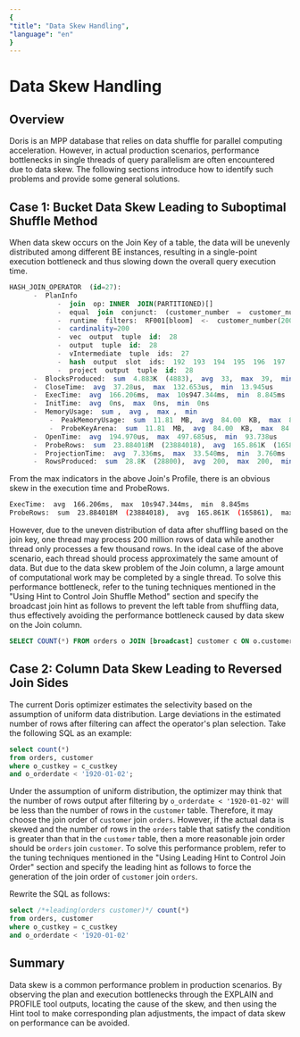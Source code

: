 ```yaml
---
{
"title": "Data Skew Handling",
"language": "en"
}
---
```


# Data Skew Handling

## Overview

Doris is an MPP database that relies on data shuffle for parallel computing acceleration. However, in actual production scenarios, performance bottlenecks in single threads of query parallelism are often encountered due to data skew. The following sections introduce how to identify such problems and provide some general solutions.

## Case 1: Bucket Data Skew Leading to Suboptimal Shuffle Method

When data skew occurs on the Join Key of a table, the data will be unevenly distributed among different BE instances, resulting in a single-point execution bottleneck and thus slowing down the overall query execution time.

```SQL
HASH_JOIN_OPERATOR  (id=27): 
      -  PlanInfo 
            -  join  op: INNER  JOIN(PARTITIONED)[] 
            -  equal  join  conjunct:  (customer_number  =  customer_number) 
            -  runtime  filters:  RF001[bloom]  <-  customer_number(200/256/2048) 
            -  cardinality=200         
            -  vec  output  tuple  id:  28 
            -  output  tuple  id:  28  
            -  vIntermediate  tuple  ids:  27 
            -  hash  output  slot  ids:  192  193  194  195  196  197  198  199  200  201  174  175  240  176  177  178  179  180  181  182  183  184  185  186  187  188  189  190  191 
            -  project  output  tuple  id:  28 
      -  BlocksProduced:  sum  4.883K  (4883),  avg  33,  max  39,  min  29 
      -  CloseTime:  avg  37.28us,  max  132.653us,  min  13.945us  
      -  ExecTime:  avg  166.206ms,  max  10s947.344ms,  min  8.845ms 
      -  InitTime:  avg  0ns,  max  0ns,  min  0ns  
      -  MemoryUsage:  sum ,  avg ,  max ,  min 
          -  PeakMemoryUsage:  sum  11.81  MB,  avg  84.00  KB,  max  84.00  KB,  min  84.00  KB 
          -  ProbeKeyArena:  sum  11.81  MB,  avg  84.00  KB,  max  84.00  KB,  min  84.00  KB 
      -  OpenTime:  avg  194.970us,  max  497.685us,  min  93.738us  
      -  ProbeRows:  sum  23.884018M  (23884018),  avg  165.861K  (165861),  max  219.346276M  (219346276),  min  1984  (1984) 
      -  ProjectionTime:  avg  7.336ms,  max  33.540ms,  min  3.760ms 
      -  RowsProduced:  sum  28.8K  (28800),  avg  200,  max  200,  min  200 
```

From the max indicators in the above Join's Profile, there is an obvious skew in the execution time and ProbeRows.

```Bash
ExecTime:  avg  166.206ms,  max  10s947.344ms,  min  8.845ms 
ProbeRows:  sum  23.884018M  (23884018),  avg  165.861K  (165861),  max  219.346276M  (219346276),  min  1984  (1984) 
```

However, due to the uneven distribution of data after shuffling based on the join key, one thread may process 200 million rows of data while another thread only processes a few thousand rows.
In the ideal case of the above scenario, each thread should process approximately the same amount of data. But due to the data skew problem of the Join column, a large amount of computational work may be completed by a single thread. To solve this performance bottleneck, refer to the tuning techniques mentioned in the "Using Hint to Control Join Shuffle Method" section and specify the broadcast join hint as follows to prevent the left table from shuffling data, thus effectively avoiding the performance bottleneck caused by data skew on the Join column.

```SQL
SELECT COUNT(*) FROM orders o JOIN [broadcast] customer c ON o.customer_number = c.customer_number;
```

## Case 2: Column Data Skew Leading to Reversed Join Sides

The current Doris optimizer estimates the selectivity based on the assumption of uniform data distribution. Large deviations in the estimated number of rows after filtering can affect the operator's plan selection. Take the following SQL as an example:

```SQL
select count(*) 
from orders, customer 
where o_custkey = c_custkey
and o_orderdate < '1920-01-02';
```

Under the assumption of uniform distribution, the optimizer may think that the number of rows output after filtering by `o_orderdate < '1920-01-02'` will be less than the number of rows in the `customer` table. Therefore, it may choose the join order of `customer` join `orders`.
However, if the actual data is skewed and the number of rows in the `orders` table that satisfy the condition is greater than that in the `customer` table, then a more reasonable join order should be `orders` join `customer`. To solve this performance problem, refer to the tuning techniques mentioned in the "Using Leading Hint to Control Join Order" section and specify the leading hint as follows to force the generation of the join order of `customer` join `orders`.

Rewrite the SQL as follows:

```SQL
select /*+leading(orders customer)*/ count(*) 
from orders, customer 
where o_custkey = c_custkey
and o_orderdate < '1920-01-02'
```

## Summary

Data skew is a common performance problem in production scenarios. By observing the plan and execution bottlenecks through the EXPLAIN and PROFILE tool outputs, locating the cause of the skew, and then using the Hint tool to make corresponding plan adjustments, the impact of data skew on performance can be avoided.